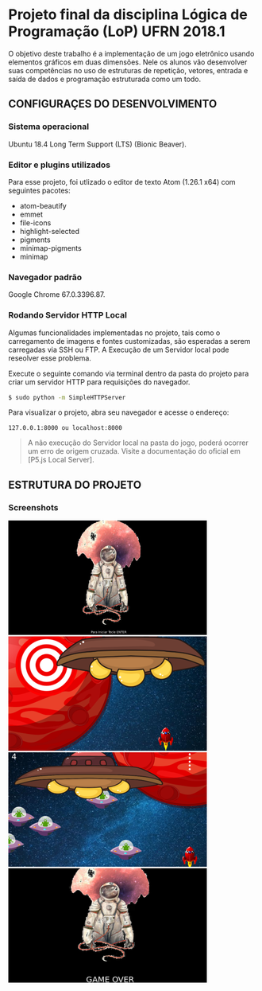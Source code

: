 # Projeto final da disciplina Lógica de Programação (LoP) UFRN 2018.1
O objetivo deste trabalho é a implementação de um jogo eletrônico usando elementos gráficos em duas dimensões. Nele os alunos vão desenvolver suas competências no uso de estruturas de repetição, vetores, entrada e saída de dados e programação estruturada como um todo.

## CONFIGURAÇES DO DESENVOLVIMENTO

### Sistema operacional
Ubuntu 18.4 Long Term Support (LTS) (Bionic Beaver).

### Editor e plugins utilizados

Para esse projeto, foi utlizado o editor de texto Atom (1.26.1 x64) com seguintes pacotes:

-   atom-beautify
-   emmet
-   file-icons
-   highlight-selected
-   pigments
-   minimap-pigments
-   minimap

### Navegador padrão
Google Chrome 67.0.3396.87.

### Rodando Servidor HTTP Local

Algumas funcionalidades implementadas no projeto, tais como o carregamento de imagens e fontes customizadas, são esperadas a serem carregadas via SSH ou FTP. A Execução de um Servidor local pode reseolver esse problema.

Execute o seguinte comando via terminal dentro da pasta do projeto para criar um servidor HTTP para requisições do navegador.

```sh
$ sudo python -m SimpleHTTPServer
```

Para visualizar o projeto, abra seu navegador e acesse o endereço:

    127.0.0.1:8000 ou localhost:8000
    
> A não execução do Servidor local na pasta do jogo, poderá ocorrer um erro de origem cruzada. Visite a documentação do oficial em [P5.js Local Server].

## ESTRUTURA DO PROJETO

### Screenshots
<p>
    <img src="imagens/screenshot1.png" width="400px" />
    <img src="imagens/screenshot4.png" width="400px" />
    <img src="imagens/screenshot3.png" width="400px" />
    <img src="imagens/screenshot2.png" width="400px" />
</p>
